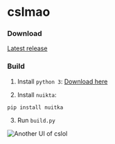 # cslmao 


### Download

[Latest release](https://github.com/tarngaina/cslmao/releases)

### Build

1. Install `python 3`: [Download here](https://www.python.org/downloads/)

2. Install `nuikta`: 
```
pip install nuitka
```
3. Run `build.py`

![Another UI of cslol](https://i.imgur.com/yRtPCXT.png)